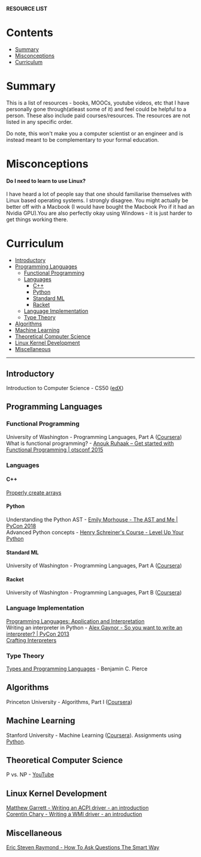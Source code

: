 
<b>RESOURCE LIST</b>

# Contents

- [Summary](#summary)
- [Misconceptions](#misconceptions)
- [Curriculum](#curriculum)

# Summary

This is a list of resources - books, MOOCs, youtube videos, etc that I have personally gone through(atleast some of it) and feel could be helpful to a person. These also include paid courses/resources. The resources are not listed in any specific order.

Do note, this won't make you a computer scientist or an engineer and is instead meant to be complementary to your formal education.

# Misconceptions

#### Do I need to learn to use Linux?
I have heard a lot of people say that one should familiarise themselves with Linux based operating systems. I strongly disagree. You might actually be better off with a Macbook (I would have bought the Macbook Pro if it had an Nvidia GPU).You are also perfectly okay using Windows - it is just harder to get things working there. 

# Curriculum

* [Introductory](#introductory)
* [Programming Languages](#programming-languages)
    * [Functional Programming](#functional-programming)
    * [Languages](#languages)
         * [C++](#c)
         * [Python](#python)
         * [Standard ML](#standard-ml)
         * [Racket](#racket)
    * [Language Implementation](#language-implementation)
    * [Type Theory](#type-theory)
* [Algorithms](#algorithms)
* [Machine Learning](#machine-learning)
* [Theoretical Computer Science](#theoretical-computer-science)
* [Linux Kernel Development](#linux-kernel-development)
* [Miscellaneous](#miscellaneous)

---

## Introductory

Introduction to Computer Science - CS50 ([edX](https://www.edx.org/course/cs50s-introduction-computer-science-harvardx-cs50x))

## Programming Languages 

### Functional Programming

University of Washington - Programming Languages, Part A ([Coursera](https://www.coursera.org/learn/programming-languages/home/welcome))  
What is functional programming? - [Anouk Ruhaak – Get started with Functional Programming | otsconf 2015](https://www.youtube.com/watch?v=6f5dt923FmQ)

### Languages

#### C++

[Properly create arrays](https://www.geeksforgeeks.org/dynamically-allocate-2d-array-c/)  

#### Python

Understanding the Python AST - [Emily Morhouse - The AST and Me | PyCon 2018](https://www.youtube.com/watch?v=XhWvz4dK4ng)   
Advanced Python concepts - [Henry Schreiner's Course - Level Up Your Python](https://henryiii.github.io/level-up-your-python/notebooks/0%20Intro.html)

#### Standard ML

University of Washington - Programming Languages, Part A ([Coursera](https://www.coursera.org/learn/programming-languages/home/welcome))  

#### Racket

University of Washington - Programming Languages, Part B ([Coursera](https://www.coursera.org/learn/programming-languages-part-b/home/welcome))

### Language Implementation

[Programming Languages: Application and Interpretation](https://www.plai.org/)  
Writing an interpreter in Python - [Alex Gaynor - So you want to write an interpreter? | PyCon 2013](https://www.youtube.com/watch?v=LCslqgM48D4&t=408s)  
[Crafting Interpreters](https://craftinginterpreters.com/)

### Type Theory

[Types and Programming Languages](https://www.cis.upenn.edu/~bcpierce/tapl/) - Benjamin C. Pierce

## Algorithms

Princeton University - Algorithms, Part I ([Coursera](https://www.coursera.org/learn/algorithms-part1/home/welcome))

## Machine Learning

Stanford University - Machine Learning ([Coursera](https://www.coursera.org/learn/machine-learning)). Assignments using [Python](https://github.com/dibgerge/ml-coursera-python-assignments).  

## Theoretical Computer Science

P vs. NP - [YouTube](https://www.youtube.com/watch?v=YX40hbAHx3s)

## Linux Kernel Development

[Matthew Garrett - Writing an ACPI driver - an introduction](https://lwn.net/Articles/367630/)  
[Corentin Chary - Writing a WMI driver - an introduction](https://lwn.net/Articles/391230/)

## Miscellaneous

[Eric Steven Raymond - How To Ask Questions The Smart Way](http://www.catb.org/esr/faqs/smart-questions.html)
